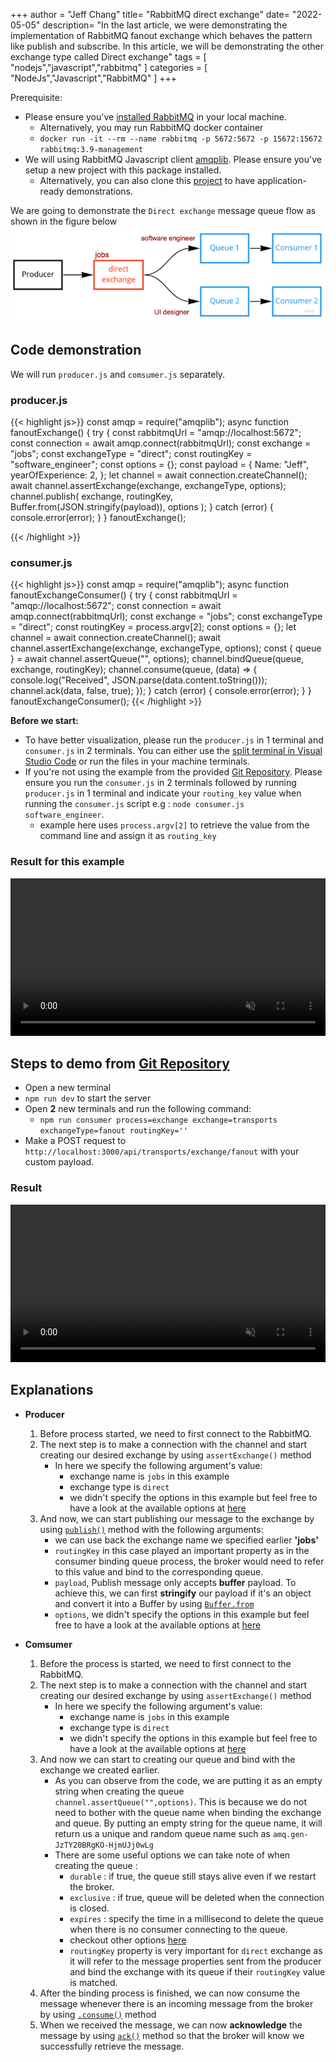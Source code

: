 +++
author = "Jeff Chang"
title= "RabbitMQ direct exchange"
date= "2022-05-05"
description= "In the last article, we were demonstrating the implementation of RabbitMQ fanout exchange which behaves the pattern like publish and subscribe. In this article, we will be demonstrating the other exchange type called Direct exchange" 
tags = [
    "nodejs","javascript","rabbitmq"
]
categories = [
    "NodeJs","Javascript","RabbitMQ"
]
+++

Prerequisite:

- Please ensure you've [installed RabbitMQ](https://www.rabbitmq.com/download.html) in your local machine.
  - Alternatively, you may run RabbitMQ docker container
  - `docker run -it --rm --name rabbitmq -p 5672:5672 -p 15672:15672 rabbitmq:3.9-management`
- We will using RabbitMQ Javascript client [amqplib](https://amqp-node.github.io/amqplib/). Please ensure you've setup a new project with this package installed.
  - Alternatively, you can also clone this [project](https://github.com/Jeffcw96/rabbit-mq) to have application-ready demonstrations.

We are going to demonstrate the `Direct exchange` message queue flow as shown in the figure below
![exchange flow](flow.png)

## Code demonstration

We will run `producer.js` and `comsumer.js` separately.

### producer.js<a name="producer-code"></a>

<!-- prettier-ignore -->
{{< highlight js>}}
const amqp = require("amqplib");
async function fanoutExchange() {
  try {
    const rabbitmqUrl = "amqp://localhost:5672";
    const connection = await amqp.connect(rabbitmqUrl);
    const exchange = "jobs";
    const exchangeType = "direct";
    const routingKey = "software_engineer";
    const options = {};
    const payload = {
      Name: "Jeff",
      yearOfExperience: 2,
    };
    let channel = await connection.createChannel();
    await channel.assertExchange(exchange, exchangeType, options);
    channel.publish(
      exchange,
      routingKey,
      Buffer.from(JSON.stringify(payload)),
      options
    );
  } catch (error) {
    console.error(error);
  }
}
fanoutExchange();

{{< /highlight >}}

### consumer.js<a name="consumer-code"></a>

<!-- prettier-ignore -->
{{< highlight js>}}
const amqp = require("amqplib");
async function fanoutExchangeConsumer() {
  try {
    const rabbitmqUrl = "amqp://localhost:5672";
    const connection = await amqp.connect(rabbitmqUrl);
    const exchange = "jobs";
    const exchangeType = "direct";
    const routingKey = process.argv[2];
    const options = {};
    let channel = await connection.createChannel();
    await channel.assertExchange(exchange, exchangeType, options);
    const { queue } = await channel.assertQueue("", options);
    channel.bindQueue(queue, exchange, routingKey);
    channel.consume(queue, (data) => {
      console.log("Received", JSON.parse(data.content.toString()));
      channel.ack(data, false, true);
    });
  } catch (error) {
    console.error(error);
  }
}
fanoutExchangeConsumer();
{{< /highlight >}}

**Before we start:**

- To have better visualization, please run the `producer.js` in 1 terminal and `consumer.js` in 2 terminals. You can either use the [split terminal in Visual Studio Code](https://code.visualstudio.com/docs/editor/integrated-terminal#_grouping) or run the files in your machine terminals.
- If you're not using the example from the provided [Git Repository](https://github.com/Jeffcw96/rabbit-mq). Please ensure you run the `consumer.js` in 2 terminals followed by running `producer.js` in 1 terminal and indicate your `routing_key` value when running the `consumer.js` script e.g : `node consumer.js software_engineer`.
  - example here uses `process.argv[2]` to retrieve the value from the command line and assign it as `routing_key`

### Result for this example

<video controls muted style="width:100%">
  <source src="example.mp4" type="video/mp4">
  <source src="example.ogg" type="video/ogg">
</video>

## Steps to demo from [Git Repository](https://github.com/Jeffcw96/rabbit-mq)

- Open a new terminal
- `npm run dev` to start the server
- Open **2** new terminals and run the following command:
  - `npm run consumer process=exchange exchange=transports exchangeType=fanout routingKey=''`
- Make a POST request to `http://localhost:3000/api/transports/exchange/fanout` with your custom payload.

### Result

<video controls muted style="width:100%">
  <source src="gitrepo.mp4" type="video/mp4">
  <source src="gitrepo.ogg" type="video/ogg">
</video>

## Explanations

- **Producer**

  1. Before process started, we need to first connect to the RabbitMQ.
  2. The next step is to make a connection with the channel and start creating our desired exchange by using `assertExchange()` method
     - In here we specify the following argument's value:
       - exchange name is `jobs` in this example
       - exchange type is `direct`
       - we didn't specify the options in this example but feel free to have a look at the available options at [here](https://amqp-node.github.io/amqplib/channel_api.html#channelassertexchange)
  3. And now, we can start publishing our message to the exchange by using [`publish()`](https://amqp-node.github.io/amqplib/channel_api.html#channel_publish) method with the following arguments:
     - we can use back the exchange name we specified earlier **'jobs'**
     - `routingKey` in this case played an important property as in the consumer binding queue process, the broker would need to refer to this value and bind to the corresponding queue.
     - `payload`, Publish message only accepts **buffer** payload. To achieve this, we can first **stringify** our payload if it's an object and convert it into a Buffer by using [`Buffer.from`](https://www.w3schools.com/nodejs/met_buffer_from.asp)
     - `options`, we didn't specify the options in this example but feel free to have a look at the available options at [here](https://amqp-node.github.io/amqplib/channel_api.html#channel_publish)

- **Comsumer**
  1. Before the process is started, we need to first connect to the RabbitMQ.
  2. The next step is to make a connection with the channel and start creating our desired exchange by using `assertExchange()` method
     - In here we specify the following argument's value:
       - exchange name is `jobs` in this example
       - exchange type is `direct`
       - we didn't specify the options in this example but feel free to have a look at the available options at [here](https://amqp-node.github.io/amqplib/channel_api.html#channelassertexchange)
  3. And now we can start to creating our queue and bind with the exchange we created earlier.
     - As you can observe from the code, we are putting it as an empty string when creating the queue `channel.assertQueue("",options)`. This is because we do not need to bother with the queue name when binding the exchange and queue. By putting an empty string for the queue name, it will return us a unique and random queue name such as `amq.gen-JzTY20BRgKO-HjmUJj0wLg`
     - There are some useful options we can take note of when creating the queue :
       - `durable` : if true, the queue still stays alive even if we restart the broker.
       - `exclusive` : if true, queue will be deleted when the connection is closed.
       - `expires` : specify the time in a millisecond to delete the queue when there is no consumer connecting to the queue.
       - checkout other options [here](https://amqp-node.github.io/amqplib/channel_api.html#channelassertqueue)
       - `routingKey` property is very important for `direct` exchange as it will refer to the message properties sent from the producer and bind the exchange with its queue if their `routingKey` value is matched.
  4. After the binding process is finished, we can now consume the message whenever there is an incoming message from the broker by using [`.consume()`](https://amqp-node.github.io/amqplib/channel_api.html#channel_consume) method
  5. When we received the message, we can now **acknowledge** the message by using [`ack()`](https://amqp-node.github.io/amqplib/channel_api.html#channel_ack) method so that the broker will know we successfully retrieve the message.
